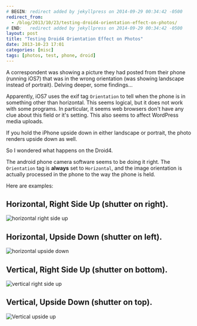 ```yaml
---
# BEGIN: redirect added by jekyllpress on 2014-09-29 00:34:42 -0500
redirect_from:
  - /blog/2013/10/23/testing-droid4-orientation-effect-on-photos/
# END:   redirect added by jekyllpress on 2014-09-29 00:34:42 -0500
layout: post
title: "Testing Droid4 Orientation Effect on Photos"
date: 2013-10-23 17:01
categories: [misc]
tags: [photos, test, phone, droid]
---
```

A correspondent was showing a picture they had posted from their phone
(running iOS7) that was in the wrong orientation (was showing
landscape instead of portrait). Delving deeper, some findings...

Apparently, iOS7 uses the exif tag `Orientation` to tell when the
phone is in something other than horizontal. This seems logical, but
it does not work with some programs. In particular, it seems web
browsers don't have any clue about this field or it's setting. This
also seems to affect WordPress media uploads.

If you hold the iPhone upside down in either landscape or portrait,
the photo renders upside down as well.

So I wondered what happens on the Droid4.

The android phone camera software seems to be doing it right. The
`Orientation` tag is **always** set to `Horizontal`, and the image
orientation is actually processed in the phone to the way the phone is
held.

Here are examples:

## Horizontal, Right Side Up (shutter on right).
![horizontal right side up]({{site.images.s3path}}blog/images/phone-orientation-test/IMG_20131023_164708_513.jpg "horizontal right side up")

## Horizontal, Upside Down (shutter on left).
![horizontal upside down]({{site.images.s3path}}blog/images/phone-orientation-test/IMG_20131023_164719_500.jpg "horizontal upside down")

## Vertical, Right Side Up (shutter on bottom).
![vertical right side up]({{site.images.s3path}}blog/images/phone-orientation-test/IMG_20131023_164714_129.jpg "vertical right side up")

## Vertical, Upside Down (shutter on top).
![Vertical upside up]({{site.images.s3path}}blog/images/phone-orientation-test/IMG_20131023_164724_089.jpg "vertical upside down")
